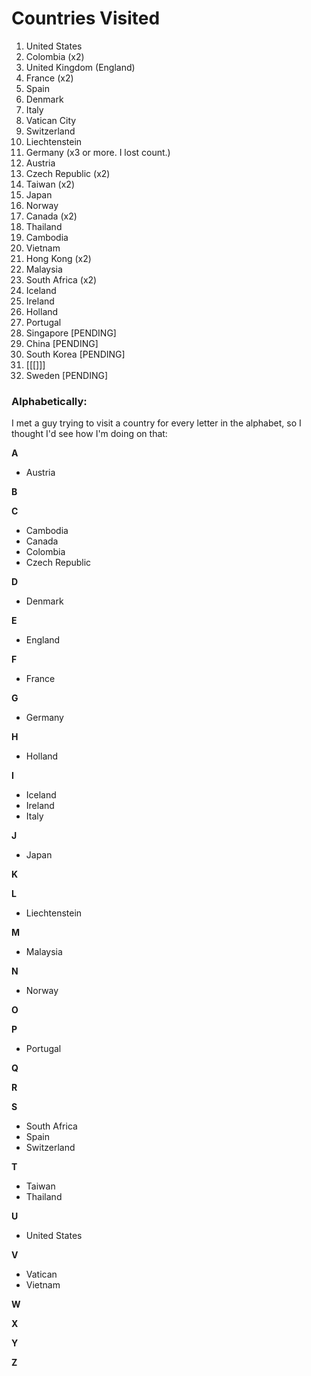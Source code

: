 # Countries Visited

1. United States
2. Colombia (x2)
3. United Kingdom (England)
4. France (x2)
5. Spain
6. Denmark
7. Italy
8. Vatican City
9. Switzerland
10. Liechtenstein
11. Germany (x3 or more. I lost count.)
12. Austria 
13. Czech Republic (x2)
14. Taiwan (x2)
15. Japan
16. Norway
17. Canada (x2)
28. Thailand
19. Cambodia
20. Vietnam
21. Hong Kong (x2)
21. Malaysia
22. South Africa (x2)
23. Iceland
24. Ireland
25. Holland
26. Portugal
27. Singapore [PENDING]
28. China [PENDING]
29. South Korea [PENDING]
30. [[[]]]
31. Sweden [PENDING]


### Alphabetically:
I met a guy trying to visit a country for every letter in the alphabet, so I thought I'd see how I'm doing on that:

**A**
* Austria

**B**

**C**
* Cambodia
* Canada
* Colombia
* Czech Republic

**D**
* Denmark

**E**
* England

**F**
* France

**G**
* Germany

**H**
* Holland 

**I**
* Iceland
* Ireland
* Italy

**J**
* Japan

**K**

**L**
* Liechtenstein

**M**
* Malaysia

**N**
* Norway

**O**

**P**
* Portugal

**Q**

**R**

**S**
* South Africa
* Spain
* Switzerland

**T**
* Taiwan
* Thailand

**U**
* United States

**V**
* Vatican
* Vietnam

**W**

**X**

**Y**

**Z**
